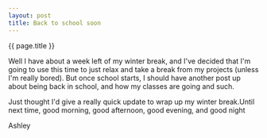 ```yaml
---
layout: post
title: Back to school soon
---
```


{{ page.title }}

Well I have about a week left of my winter break, and I've decided that I'm going to use this time to just relax and take a break from my projects (unless I'm really bored). But once school starts, I should have another post up about being back in school, and how my classes are going and such.

Just thought I'd give a really quick update to wrap up my winter break.Until next time, good morning, good afternoon, good evening, and good night

Ashley